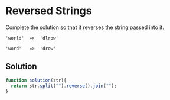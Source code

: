 # Reversed Strings

Complete the solution so that it reverses the string passed into it.

`'world'  =>  'dlrow'`

`'word'   =>  'drow'`

## Solution

```javascript
function solution(str){
  return str.split("").reverse().join("");
}
```